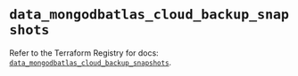 # `data_mongodbatlas_cloud_backup_snapshots`

Refer to the Terraform Registry for docs: [`data_mongodbatlas_cloud_backup_snapshots`](https://registry.terraform.io/providers/mongodb/mongodbatlas/1.15.3/docs/data-sources/cloud_backup_snapshots).
